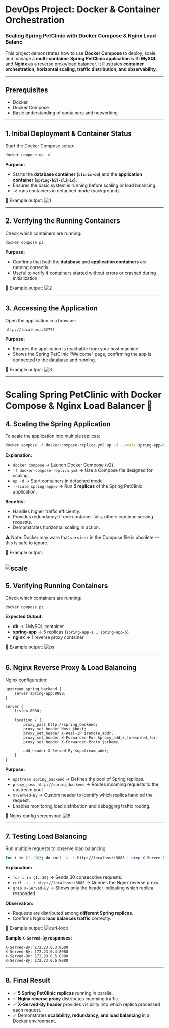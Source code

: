 # DevOps Project: Docker & Container Orchestration
### Scaling Spring PetClinic with Docker Compose & Nginx Load Balanc

This project demonstrates how to use **Docker Compose** to deploy, scale, and manage a **multi-container Spring PetClinic application** with **MySQL** and **Nginx** as a reverse proxy/load balancer. It illustrates **container orchestration, horizontal scaling, traffic distribution, and observability**.

---

## Prerequisites
- Docker  
- Docker Compose  
- Basic understanding of containers and networking  

---

## 1. Initial Deployment & Container Status

Start the Docker Compose setup:

```bash
docker compose up -d
````

**Purpose:**

* Starts the **database container (`clinic-db`)** and the **application container (`spring-bit-clinic`)**.
* Ensures the basic system is running before scaling or load balancing.
* `-d` runs containers in detached mode (background).

📸 Example output:
![1](1.png)

---

## 2. Verifying the Running Containers

Check which containers are running:

```bash
docker compose ps
```

**Purpose:**

* Confirms that both the **database** and **application containers** are running correctly.
* Useful to verify if containers started without errors or crashed during initialization.

📸 Example output:
![2](2.png)

---

## 3. Accessing the Application

Open the application in a browser:

```http
http://localhost:32775
```

**Purpose:**

* Ensures the application is reachable from your host machine.
* Shows the Spring PetClinic “Welcome” page, confirming the app is connected to the database and running.

📸 Example output:
![3](3.png)

---

# Scaling Spring PetClinic with Docker Compose & Nginx Load Balancer 🐳

## 4. Scaling the Spring Application

To scale the application into multiple replicas:

```bash
docker compose -f docker-compose-replica.yml up -d --scale spring-app=5
```

**Explanation:**

* `docker compose` → Launch Docker Compose (v2).
* `-f docker-compose-replica.yml` → Use a Compose file designed for scaling.
* `up -d` → Start containers in detached mode.
* `--scale spring-app=5` → Run **5 replicas** of the Spring PetClinic application.

**Benefits:**

* Handles higher traffic efficiently.
* Provides redundancy: if one container fails, others continue serving requests.
* Demonstrates horizontal scaling in action.

⚠️ Note: Docker may warn that `version:` in the Compose file is obsolete — this is safe to ignore.

📸 Example output:

![scale](scale.png)
---

## 5. Verifying Running Containers

Check which containers are running:

```bash
docker compose ps
```

**Expected Output:**

* **db** → 1 MySQL container
* **spring-app** → 5 replicas (`spring-app-1 … spring-app-5`)
* **nginx** → 1 reverse proxy container

📸 Example output:
![ps](ps.png)

---

## 6. Nginx Reverse Proxy & Load Balancing

Nginx configuration:

```nginx
upstream spring_backend {
    server spring-app:8080;
}

server {
    listen 8080;

    location / {
        proxy_pass http://spring_backend;
        proxy_set_header Host $host;
        proxy_set_header X-Real-IP $remote_addr;
        proxy_set_header X-Forwarded-For $proxy_add_x_forwarded_for;
        proxy_set_header X-Forwarded-Proto $scheme;

        add_header X-Served-By $upstream_addr;
    }
}
```

**Purpose:**

* `upstream spring_backend` → Defines the pool of Spring replicas.
* `proxy_pass http://spring_backend` → Routes incoming requests to the upstream pool.
* `X-Served-By` → Custom header to identify which replica handled the request.
* Enables monitoring load distribution and debugging traffic routing.

📸 Nginx config screenshot:
![6](6.png)

---

## 7. Testing Load Balancing

Run multiple requests to observe load balancing:

```bash
for i in {1..30}; do curl -s -i http://localhost:8888 | grep X-Served-By; done
```

**Explanation:**

* `for i in {1..30}` → Sends 30 consecutive requests.
* `curl -s -i http://localhost:8888` → Queries the Nginx reverse proxy.
* `grep X-Served-By` → Shows only the header indicating which replica responded.

**Observation:**

* Requests are distributed among **different Spring replicas**.
* Confirms Nginx **load balances traffic** correctly.

📸 Example output:
![curl-loop](for.png)

**Sample `X-Served-By` responses:**

```
X-Served-By: 172.23.0.3:8080
X-Served-By: 172.23.0.4:8080
X-Served-By: 172.23.0.5:8080
X-Served-By: 172.23.0.6:8080
```

---

## 8. Final Result

* ✅ **5 Spring PetClinic replicas** running in parallel.
* ✅ **Nginx reverse proxy** distributes incoming traffic.
* ✅ **X-Served-By header** provides visibility into which replica processed each request.
* ✅ Demonstrates **scalability, redundancy, and load balancing** in a Docker environment.

